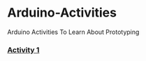 # Arduino-Activities
Arduino Activities To Learn About Prototyping 

### [Activity 1](https://github.com/Teddy-Polkosnik/Arduino-Activities/blob/main/Activity%201/Activity_1_README.md)
